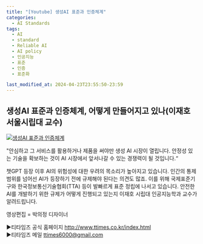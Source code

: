 ```yaml
---
title: "[Youtube] 생성AI 표준과 인증체계"
categories:
  - AI Standards
tags:
  - AI
  - standard
  - Reliable AI
  - AI policy
  - 인공지능
  - 표준
  - 인증
  - 표준화

last_modified_at: 2024-04-23T23:55:50-23:59
---
```


## 생성AI 표준과 인증체계, 어떻게 만들어지고 있나(이재호 서울시립대 교수)

[![생성AI 표준과 인증체계](http://img.youtube.com/vi/cnP9oMlBo18/0.jpg)](https://www.youtube.com/watch?v=cnP9oMlBo18) 
 

"안심하고 그 서비스를 활용하거나 제품을 써야만 생성 AI 시장이 열립니다. 안정성 있는 기술을 확보하는 것이 AI 시장에서 앞서나갈 수 있는 경쟁력이 될 것입니다.“

챗GPT 등장 이후 AI의 위험성에 대한 우려의 목소리가 높아지고 있습니다. 인간의 통제 범위를 넘어선 AI가 등장하기 전에 규제해야 된다는 의견도 많죠. 이를 위해 국제표준기구와 한국정보통신기술협회(TTA) 등이 발빠르게 표준 정립에 나서고 있습니다. 안전한 AI를 개발하기 위한 규제가 어떻게 진행되고 있는지 이재호 시립대 인공지능학과 교수가 알려드립니다.

영상편집 = 박의정 디자이너

▶티타임즈 공식 홈페이지
http://www.ttimes.co.kr/index.html<br>
▶티타임즈 메일 
ttimes6000@gmail.com



